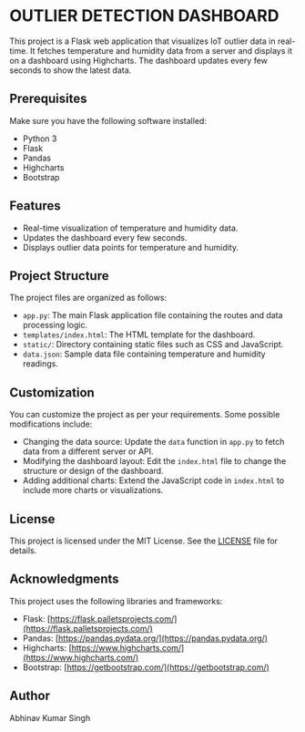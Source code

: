 
# OUTLIER DETECTION DASHBOARD

This project is a Flask web application that visualizes IoT outlier data in real-time. It fetches temperature and humidity data from a server and displays it on a dashboard using Highcharts. The dashboard updates every few seconds to show the latest data.

## Prerequisites

Make sure you have the following software installed:

- Python 3
- Flask
- Pandas
- Highcharts
- Bootstrap

## Features

- Real-time visualization of temperature and humidity data.
- Updates the dashboard every few seconds.
- Displays outlier data points for temperature and humidity.

## Project Structure

The project files are organized as follows:

- `app.py`: The main Flask application file containing the routes and data processing logic.
- `templates/index.html`: The HTML template for the dashboard.
- `static/`: Directory containing static files such as CSS and JavaScript.
- `data.json`: Sample data file containing temperature and humidity readings.

## Customization

You can customize the project as per your requirements. Some possible modifications include:

- Changing the data source: Update the `data` function in `app.py` to fetch data from a different server or API.
- Modifying the dashboard layout: Edit the `index.html` file to change the structure or design of the dashboard.
- Adding additional charts: Extend the JavaScript code in `index.html` to include more charts or visualizations.

## License

This project is licensed under the MIT License. See the [LICENSE](LICENSE) file for details.

## Acknowledgments

This project uses the following libraries and frameworks:

- Flask: [https://flask.palletsprojects.com/](https://flask.palletsprojects.com/)
- Pandas: [https://pandas.pydata.org/](https://pandas.pydata.org/)
- Highcharts: [https://www.highcharts.com/](https://www.highcharts.com/)
- Bootstrap: [https://getbootstrap.com/](https://getbootstrap.com/)

## Author

Abhinav Kumar Singh

